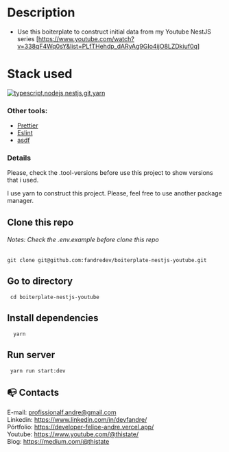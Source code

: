 # Description

- Use this boiterplate to construct initial data from my Youtube NestJS series [https://www.youtube.com/watch?v=338qF4Wq0sY&list=PLfTHehdp_dARyAg9GIo4ijO8LZDkiuf0q]

# Stack used

  <a href="https://go-skill-icons.vercel.app/">
    <img src="https://go-skill-icons.vercel.app/api/icons?i=typescript,nodejs,nestjs,git,yarn" alt="typescript,nodejs,nestjs,git,yarn" />
  </a>

### Other tools:

- [Prettier](https://eslint.org/)
- [Eslint](https://prettier.io/)
- [asdf](https://asdf-vm.com/)

### Details

Please, check the .tool-versions before use this project to show versions that i used.

I use yarn to construct this project. Please, feel free to use another package manager.

## Clone this repo

###### Notes: Check the .env.example before clone this repo

```
git clone git@github.com:fandredev/boiterplate-nestjs-youtube.git
```

## Go to directory

```
 cd boiterplate-nestjs-youtube
```

## Install dependencies

```
  yarn
```

## Run server

```
 yarn run start:dev
```

## :mailbox_with_no_mail: Contacts

E-mail: profissionalf.andre@gmail.com<br>
Linkedin: https://www.linkedin.com/in/devfandre/<br>
Pórtfolio: https://developer-felipe-andre.vercel.app/<br>
Youtube: https://www.youtube.com/@thistate/<br>
Blog: https://medium.com/@thistate<br>
